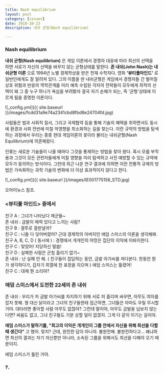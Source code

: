 ```yaml
---
title: Nash equilibrium
layout: post
category: [issues]
date: 2018-10-23
description: 내쉬 균형(Nash equilibrium)

---
```


### Nash equilibrium  

**내쉬 균형(Nash equilibrium)** 은 게임 이론에서 경쟁자 대응에 따라 최선의 선택을   
하면 서로가 자신의 선택을 바꾸지 않는 균형상태를 말한다.
**존 내쉬(John Nash)는 내쉬균형 이론** 으로 1994년 노벨 경제학상을 받은 천재 수학자다. 
영화 **'뷰티풀마인드'** 로 일반인에게도 잘 알려져 있다. 
그의 이름을 딴 내쉬균형은 게임에서 경쟁자들 간 벌어질 상호 위협과 반응의 역학관계를 미리 예측
수립된 각자의 전략들이 모두에게 최적의 선택이 돼 그 중 누구 하나가 욕심을 부려봤자 결국 자기 손해가 되는, 
즉 '균형'상태에 이르게 됨을 증명한 이론이다.   

![_config.yml]({{ site.baseurl }}/images/fcdd31a9e74a2341cbd8fbd8e24704fd.jpg)


사람들은 법과 사회적 질서, 그리고 국제협약 등을 통해 기술의 혜택을 취하면서도 동시에 환경과 사회 전반에 미칠 악영향을 최소화하는 길을 찾는다. 
이런 규약의 방법을 탐색하는 과정에서 우리는 종종 현대 게임이론의 꽃이라 불리는 내쉬균형(Nash Equilibrium)에 의존해왔다. 

인류는 새로운 기술들이 나올 때마다 그것을 통제하는 방법을 찾아 왔다. 
혹시 모를 부작용과 그것이 모든 관련자들에게 미칠 영향을 미리 탐색하고 사전 예방할 수 있는 규약에 모두가 동의하는 방식이다. 
그런데 최근 나온 연구 결과에 의하면 이런 전통적 규제의 방법은 가속화하는 과학 기술의 변화에 더 이상 효과적이지 않다고 한다.  

![_config.yml]({{ site.baseurl }}/images/IE001775156_STD.jpg)

오마이뉴스 참조.  

### <뷰티풀 마인드> 중에서

친구 A : 그녀가 나타났다 제군들~  
존 내쉬 : 금발이 매력 있다고 느끼는 사람?  
친구 B : 결투로 결판낼까?  
친구 C : 니들 다 잊어버렸어? 근대 경제학의 아버지인 애덤 스미스의 이론을 생각해봐.  
친구 A, B, C, D ( 동시에 ) : 경쟁에서 개개인의 야망은 집단의 이익에 이바지한다.  
친구 C : 맞았어! 지당하신 말씀!  
친구 D : 실패한 사람은 군침 흘리기 없기~  
존 내쉬 : 난 실패 안 해. ( 친구들이 잡담하는 동안, 금발 아가씨를 쳐다본다. 한동안 뭔가 생각하다가, 갑자기 희열에 찬 표정을 지으며 ) 애덤 스미스는 틀렸어!  
친구 C : 대체 뭔 소리야?  

### 애덤 스미스에서 도전한 22세의 존 내쉬  

존 내쉬 : 우리가 저 금발 아가씨를 차지하기 위해 서로 피 흘리며 싸우면, 아무도 여자를 잡지 못해. 꿩 대신 닭이라고 그녀의 친구들한테 접근하면, 그녀들은 아마도 우릴 무시할 거야. 대타라면 좋아할 사람 아무도 없잖아? 그런데 말이야, 아무도 금발을 넘보지 않는다면? 싸움도 없고, 그녀 친구들도 기분 상할 일이 없겠지. 그게 다 같이 이기는 길이야. 

**애덤 스미스가 말하기를, "최고의 이익은 개개인이 그룹 안에서 자신을 위해 최선을 다할 때 생긴다"** 고 했어. 맞지? 
근데, 완전한 답이 아니야. 불완전해. 불완전하다고... 왜냐하면 최선의 결과는 자기 자신뿐만 아니라, 
소속된 그룹을 위해서도 최선을 다해야 오기 때문이지.   

애덤 스미스가 틀린 거야.  
### ?.  





